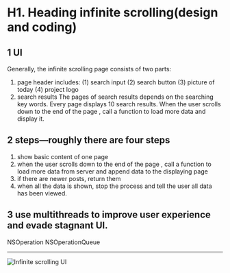 
# H1. Heading infinite scrolling(design and coding)

## 1 UI
Generally, the infinite scrolling page consists of two parts:
1) page header includes:
(1) search input 
(2) search button 
(3) picture of today
(4) project logo
2) search results
The pages of search results depends on the searching key words. Every page displays 10 search results.  When the user scrolls down to the end of the page , call a function to load more data and display it.

## 2 steps—roughly there are four steps
1) show basic content of one page
2) when the user scrolls down to the end of the page , call a function to load more data
from server and append data to the displaying page
3) if there are newer posts, return them 
4) when all the data is shown, stop the process and tell the user all data has been viewed.

## 3 use multithreads to improve user experience and evade stagnant UI.
NSOperation
NSOperationQueue
 
---------------------------------------------------------------------------------------------------------

![Infinite scrolling UI](https://s-media-cache-ak0.pinimg.com/564x/a1/8e/6d/a18e6d09eec7e6cc3a0c5a85507b64b5.jpg)
